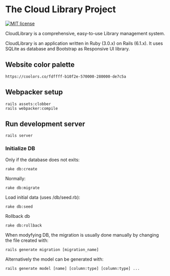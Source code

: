 # The Cloud Library Project

[![MIT license](http://img.shields.io/badge/license-MIT-brightgreen.svg)](http://opensource.org/licenses/MIT)

CloudLibrary is a comprehensive, easy-to-use Library management system.

CloudLibrary is an application written in Ruby (3.0.x) on Rails (6.1.x).
It uses SQLite as database and Bootstrap as Responsive UI library.

## Website color palette

    https://coolors.co/fdffff-b10f2e-570000-280000-de7c5a

## Webpacker setup

    rails assets:clobber  
    rails webpacker:compile  

## Run development server

    rails server

### Initialize DB

Only if the database does not exits:

    rake db:create

Normally:

    rake db:migrate

Load initial data (uses /db/seed.rb):

    rake db:seed

Rollback db

    rake db:rollback

When modyfying DB, the migration is usually done manually by changing the file created with:

    rails generate migration [migration_name]

Alternatively the model can be generated with:

    rails generate model [name] [column:type] [column:type] ...


    


